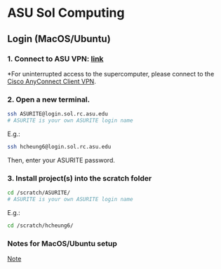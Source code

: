# ASU Sol Computing

## Login (MacOS/Ubuntu)
### 1. Connect to ASU VPN: [link](https://asurc.atlassian.net/wiki/spaces/RC/pages/1905131521/Connecting+to+the+Supercomputers+with+SSH)
*For uninterrupted access to the supercomputer, please connect to the [Cisco AnyConnect Client VPN](https://sslvpn-im.asu.edu/CACHE/stc/1/index.html).

### 2. Open a new terminal.
   
```bash
ssh ASURITE@login.sol.rc.asu.edu
# ASURITE is your own ASURITE login name
```
E.g.:
```bash
ssh hcheung6@login.sol.rc.asu.edu
```

Then, enter your ASURITE password.

### 3. Install project(s) into the scratch folder
```bash
cd /scratch/ASURITE/
# ASURITE is your own ASURITE login name
```
E.g.:
```bash
cd /scratch/hcheung6/
````

### Notes for MacOS/Ubuntu setup
[Note](https://jyalim.github.io/agave-shell-novice/setup.html)

